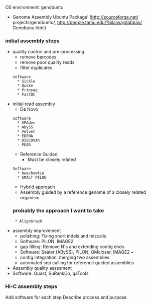 OS environment: genobuntu
* Genome Assembly Ubuntu Package’ (http://sourceforge.net/ projects/genobuntu/, http://people.tamu.edu/?bilalwajidabbas/ Genobunu.html)

### initial assembly steps 
* quality control and pre-processing
  * remove barcodes
  * remove poor quality reads
  * filter duplicates  
  ~~~
  software
    * Sickle
    * Quake
    * Prinseq
    * FastQC
  ~~~  
* initial read assembly
  * De Novo
  ~~~ 
  Software
    * SPAdes
    * ABySS
    * Velvet
    * EDENA
    * DISCOVAR
    - PEAR
   ~~~
  * Reference Guided
    * Must be closely related
  ~~~
  Software
    * bwa/bowtie
    * SMALT PILON
  ~~~ 
   * Hybrid approach
    * Assembly guided by a reference genome of a closely related organism
    ### probably the approach I want to take
   ~~~
    * AlignGraph
   ~~~
* assembly improvement  
  * polishing:
   Fixing short indels and miscalls
   * Software: PILON, IMAGE2
  * gap filling:
   Remove N's and extending contig ends
   * Software: Sealer (ABySS), PILON, GMcloser, IMAGE2 •
  * contig integration:
   merging two assemblies
  * automated snp calling for reference guided assemblies
* Assembly quality assesment
 * Software: Quast, SuRankCo, qaTools

### Hi-C assembly steps

Add software for each step
Describe process and purpose
